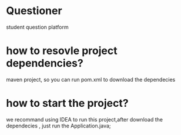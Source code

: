 # Questioner
student question platform 

# how to resovle project dependencies?
maven project, so you can run pom.xml to download the dependecies
# how to start the project?
we recommand using IDEA to run this project,after download the dependecies , just run the Application.java;

